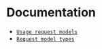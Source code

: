 # Documentation

* [`Usage request models`](request-models.md)
* [`Request model types`](request-model-types.md)
